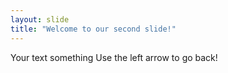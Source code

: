 ```yaml
---
layout: slide
title: "Welcome to our second slide!"
---
```

Your text something
Use the left arrow to go back!
